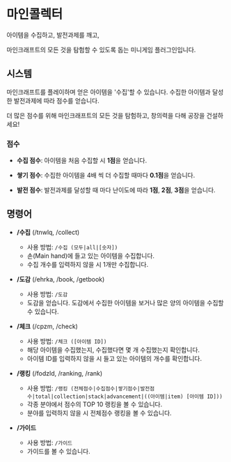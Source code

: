 # 마인콜렉터
아이템을 수집하고, 발전과제를 깨고,

마인크래프트의 모든 것을 탐험할 수 있도록 돕는 미니게임 플러그인입니다.

## 시스템
마인크래프트를 플레이하며 얻은 아이템을 '수집'할 수 있습니다. 수집한 아이템과 달성한 발전과제에 따라 점수를 얻습니다. 

더 많은 점수를 위해 마인크래프트의 모든 것을 탐험하고, 창의력을 다해 공장을 건설하세요!

### 점수
* **수집 점수**: 아이템을 처음 수집할 시 **1점**을 얻습니다.

* **쌓기 점수**: 수집한 아이템을 4배 씩 더 수집할 때마다 **0.1점**을 얻습니다.

* **발전 점수**: 발전과제를 달성할 때 마다 난이도에 따라 **1점**, **2점**, **3점**을 얻습니다.

## 명령어
* **/수집** (/tnwlq, /collect)
  * 사용 방법: `/수집 (모두|all|[숫자])`
  * 손(Main hand)에 들고 있는 아이템을 수집합니다.
  * 수집 개수를 입력하지 않을 시 1개만 수집합니다.
  
* **/도감** (/ehrka, /book, /getbook)
  * 사용 방법: `/도감`
  * 도감을 얻습니다. 도감에서 수집한 아이템을 보거나 많은 양의 아이템을 수집할 수 있습니다.
  
* **/체크** (/cpzm, /check)
  * 사용 방법: `/체크 ([아이템 ID])`
  * 해당 아이템을 수집했는지, 수집했다면 몇 개 수집했는지 확인합니다.
  * 아이템 ID를 입력하지 않을 시 들고 있는 아이템의 개수를 확인합니다.
  
* **/랭킹** (/fodzld, /ranking, /rank)
  * 사용 방법: `/랭킹 (전체점수|수집점수|쌓기점수|발전점수|total|collection|stack|advancement|((아이템|item) [아이템 ID]))`
  * 각종 분야에서 점수의 TOP 10 랭킹을 볼 수 있습니다.
  * 분야를 입력하지 않을 시 전체점수 랭킹을 볼 수 있습니다.
  
* **/가이드**
  * 사용 방법: `/가이드`
  * 가이드를 볼 수 있습니다.

